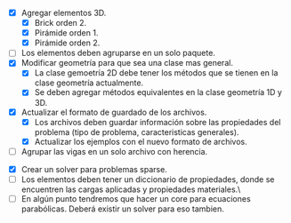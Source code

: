 -   [x] Agregar elementos 3D.
    -   [x] Brick orden 2.
    -   [x] Pirámide orden 1.
    -   [x] Pirámide orden 2.
-   [ ] Los elementos deben agruparse en un solo paquete.
-   [x] Modificar geometría para que sea una clase mas general.
    -   [x] La clase gemoetría 2D debe tener los métodos que se tienen en la clase geometría actualmente.
    -   [x] Se deben agregar métodos equivalentes en la clase geometría 1D y 3D.
-   [x] Actualizar el formato de guardado de los archivos.
    -   [x] Los archivos deben guardar información sobre las propiedades del problema (tipo de problema, caracteristicas generales).
    -   [x] Actualizar los ejemplos con el nuevo formato de archivos.
-   [ ] Agrupar las vigas en un solo archivo con herencia.
<!-- -   [ ] La clase ODE2D no esta finalizada. Poisson 2D y Torson 2D deben heredan de ODE2D. -->
-   [x] Crear un solver para problemas sparse.
-   [ ] Los elementos deben tener un diccionario de propiedades, donde se encuentren las cargas aplicadas y propiedades materiales.\
-   [ ] En algún punto tendremos que hacer un core para ecuaciones parabólicas. Deberá existir un solver para eso tambien.
